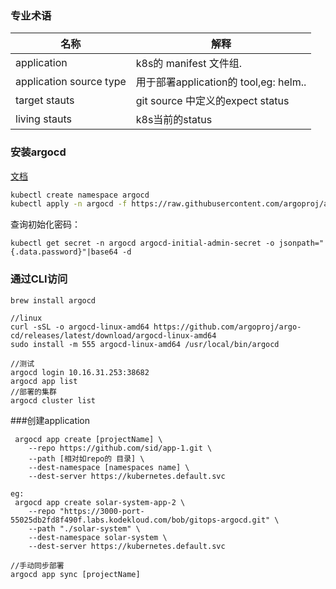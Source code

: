 ### 专业术语
| 名称| 解释| 
| -  | -| 
| application  | k8s的 manifest 文件组.| 
| application source type  | 用于部署application的 tool,eg: helm..| 
| target stauts  | git source 中定义的expect status| 
| living stauts  | k8s当前的status|
### 安装argocd

[文档](https://github.com/argoproj/argo-cd/releases)

```sh
kubectl create namespace argocd
kubectl apply -n argocd -f https://raw.githubusercontent.com/argoproj/argo-cd/v2.6.0-rc3/manifests/install.yaml
```

查询初始化密码：
```
kubectl get secret -n argocd argocd-initial-admin-secret -o jsonpath="{.data.password}"|base64 -d
```

###  通过CLI访问
```
brew install argocd

//linux 
curl -sSL -o argocd-linux-amd64 https://github.com/argoproj/argo-cd/releases/latest/download/argocd-linux-amd64
sudo install -m 555 argocd-linux-amd64 /usr/local/bin/argocd

//测试
argocd login 10.16.31.253:38682
argocd app list
//部署的集群
argocd cluster list 
```


###创建application
```
 argocd app create [projectName] \
    --repo https://github.com/sid/app-1.git \
    --path [相对如repo的 目录] \
    --dest-namespace [namespaces name] \
    --dest-server https://kubernetes.default.svc

eg:
 argocd app create solar-system-app-2 \
    --repo "https://3000-port-55025db2fd8f490f.labs.kodekloud.com/bob/gitops-argocd.git" \
    --path "./solar-system" \
    --dest-namespace solar-system \
    --dest-server https://kubernetes.default.svc

//手动同步部署
argocd app sync [projectName] 
```
